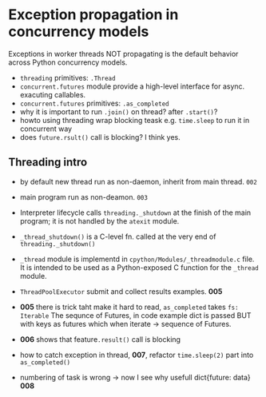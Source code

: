 # Exception propagation in concurrency models

Exceptions in worker threads NOT propagating is the default behavior across Python concurrency models.


- `threading` primitives: `.Thread`
- `concurrent.futures` module provide a high-level interface for async. exacuting callables.
- `concurrent.futures` primitives: `.as_completed`
- why it is important to run `.join()` on thread? after `.start()`?
- howto using threading wrap blocking teask e.g. `time.sleep` to run it in concurrent way
- does `future.rsult()` call is blocking? I think yes.


## Threading intro

- by default new thread run as non-daemon, inherit from main thread. `002`
- main program run as non-deamon. `003`
- Interpreter lifecycle calls `threading._shutdown` at the finish of the main program; it is not handled by the `atexit` module.

- `_thread_shutdown()` is a C-level fn. called at the very end of `threading._shutdown()`
- `_thread` module is implementd in `cpython/Modules/_threadmodule.c` file. It is intended to be used as a Python-exposed C function for the `_thread` module.
- `ThreadPoolExecutor` submit and collect results examples. **005**
- **005** there is trick taht make it hard to read, `as_completed` takes `fs: Iterable` The sequnce of Futures, in code example dict is passed BUT with keys as futures which when iterate -> sequence of Futures. 
- **006** shows that feature`.result()` call is blocking
- how to catch exception in thread, **007**, refactor `time.sleep(2)` part into `as_completed()`
- numbering of task is wrong -> now I see why usefull dict{future: data} **008**